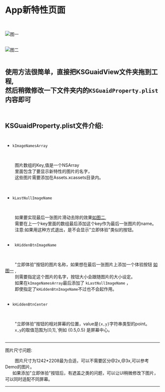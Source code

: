 # App新特性页面
<br/>

![图一](https://github.com/iCloudys/KSGuaidView/blob/master/Gif/QQ20170531-143315.gif)<br/><br/>

![图二](https://github.com/iCloudys/KSGuaidView/blob/master/Gif/QQ20170531-143634.gif)<br/><br/>

使用方法很简单，直接把KSGuaidView文件夹拖到工程,<br/>然后稍微修改一下文件夹内的```KSGuaidProperty.plist```内容即可<br>
<br/>
--------- 
## KSGuaidProperty.plist文件介绍:<br/><br/>
 * ```kImageNamesArray```
<br/>

         图片数组的Key,值是一个NSArray<br/> 
         里面包含了要显示新特性的图片的名字，<br/>
         这些图片需要添加在Assets.xcassets目录内。<br/><br/>
          
 * ```kLastNullImageName```
 
<br/>

         如果要实现最后一张图片滑动去除的效果<a href="https://github.com/iCloudys/KSGuaidView/blob/master/Gif/QQ20170531-143634.gif">如图二</a>,<br/>
         需要在上一个key里面的数组最后添加这个key作为最后一张图片的name。<br/>
         注意:如果用这种方式退出，是不会显示"立即体验"类似的按钮。<br/><br/>

 
* ``` kHiddenBtnImageName```

<br/>

         "立即体验"按钮的图片名称，如果想在最后一张图片上添加一个体验按钮 <a href="https://github.com/iCloudys/KSGuaidView/blob/master/Gif/QQ20170531-143315.gif">如图一</a> ,<br/>
         则需要指定这个图片的名字，按钮大小会跟随图片的大小设定。<br/>
         如果在`kImageNamesArray`最后添加了 `kLastNullImageName` ，<br/>
         即使指定了`kHiddenBtnImageName`不过也不会起作用。<br/><br/>

 
*  ```kHiddenBtnCenter```

<br/>

         "立即体验"按钮的相对屏幕的位置，value是`{x,y}`字符串类型的point。<br/>
         `x,y`的取值范围为[0,1],`例如 {0.5,0.5} 是屏幕中心。<br/>
<br/>

---------

图片尺寸问题:<br/>

         图片尺寸为1242*2208最为合适，可以不需要区分@2x,@3x,可以参考Demo的图片。<br/>
         如果添加"立即体验"按钮后，有遮盖之类的问题，可以让UI稍微修改下图片，可以同时适配不同屏幕。

---------

